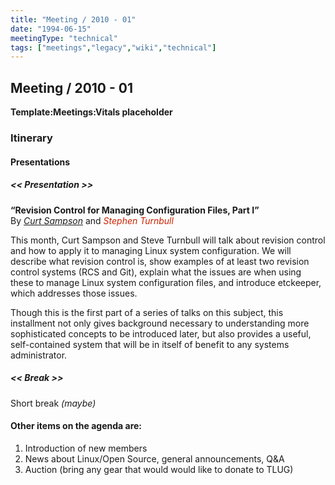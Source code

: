 ```yaml
---
title: "Meeting / 2010 - 01"
date: "1994-06-15"
meetingType: "technical"
tags: ["meetings","legacy","wiki","technical"]
---
```


<h2 id="meeting_2010___01">Meeting / 2010 - 01</h2>
<p><strong>Template:Meetings:Vitals placeholder</strong></p>
<h3 id="itinerary">Itinerary</h3>
<h4 id="presentations">Presentations</h4>
<h5 id="presentation">&lt;&lt; Presentation &gt;&gt;</h5>
<p><strong>“Revision Control for Managing Configuration Files, Part I”</strong><br />
By <em><a href="./Curt_Sampson">Curt Sampson</a></em> and <em><font color="#CC2200">Stephen Turnbull</font></em></p>
<p>This month, Curt Sampson and Steve Turnbull will talk about revision
control and how to apply it to managing Linux system configuration. We
will describe what revision control is, show examples of at least two
revision control systems (RCS and Git), explain what the issues are when
using these to manage Linux system configuration files, and introduce
etckeeper, which addresses those issues.</p>
<p>Though this is the first part of a series of talks on this subject, this
installment not only gives background necessary to understanding more
sophisticated concepts to be introduced later, but also provides a
useful, self-contained system that will be in itself of benefit to any
systems administrator.</p>
<h5 id="break">&lt;&lt; Break &gt;&gt;</h5>
<p>Short break <em>(maybe)</em></p>
<h4 id="other_items_on_the_agenda_are">Other items on the agenda are:</h4>
<ol>
<li>Introduction of new members</li>
<li>News about Linux/Open Source, general announcements, Q&amp;A</li>
<li>Auction (bring any gear that would would like to donate to TLUG)</li>
</ol>
